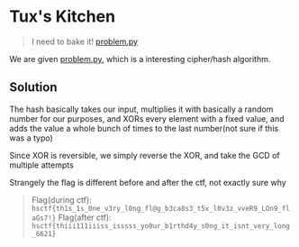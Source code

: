 # Tux's Kitchen
>I need to bake it!
>[problem.py](problem.py)

We are given [problem.py](problem.py), which is a interesting cipher/hash algorithm.

## Solution

The hash basically takes our input, multiplies it with basically a random number for our purposes, and XORs every element with a fixed value, and adds the value a whole bunch of times to the last number(not sure if this was a typo)

Since XOR is reversible, we simply reverse the XOR, and take the GCD of multiple attempts

Strangely the flag is different before and after the ctf, not exactly sure why

> Flag(during ctf): `hsctf{th1s_1s_0ne_v3ry_l0ng_fl@g_b3ca8s3_t5x_l0v3z_vveR9_LOn9_flaGs7!}`
> Flag(after ctf): `hsctf{thiii111iiiss_isssss_yo0ur_b1rthd4y_s0ng_it_isnt_very_long_6621}`
